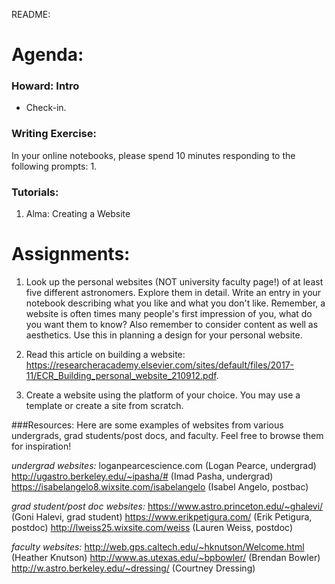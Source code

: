 README:
# Agenda:

### Howard: Intro
- Check-in. 
### Writing Exercise: 
In your online notebooks, please spend 10 minutes responding to the following prompts:
    1.    
### Tutorials:
1. Alma: Creating a Website

# Assignments:
1. Look up the personal websites (NOT university faculty page!) of at least five different astronomers. Explore them in detail. Write an entry in your notebook describing what you like and what you don't like. Remember, a website is often times many people's first impression of you, what do you want them to know? Also remember to consider content as well as aesthetics. Use this in planning a design for your personal website.

2. Read this article on building a website: https://researcheracademy.elsevier.com/sites/default/files/2017-11/ECR_Building_personal_website_210912.pdf.

3. Create a website using the platform of your choice. You may use a template or create a site from scratch.

###Resources:
Here are some examples of websites from various undergrads, grad students/post docs, and faculty. Feel free to browse them for inspiration!

*undergrad websites:*
loganpearcescience.com (Logan Pearce, undergrad)
http://ugastro.berkeley.edu/~ipasha/# (Imad Pasha, undergrad)
https://isabelangelo8.wixsite.com/isabelangelo (Isabel Angelo, postbac)
 
*grad student/post doc websites:*
https://www.astro.princeton.edu/~ghalevi/ (Goni Halevi, grad student)
https://www.erikpetigura.com/ (Erik Petigura, postdoc)
http://lweiss25.wixsite.com/weiss (Lauren Weiss, postdoc)

*faculty websites:*
http://web.gps.caltech.edu/~hknutson/Welcome.html (Heather Knutson)
http://www.as.utexas.edu/~bpbowler/ (Brendan Bowler)
http://w.astro.berkeley.edu/~dressing/ (Courtney Dressing)
